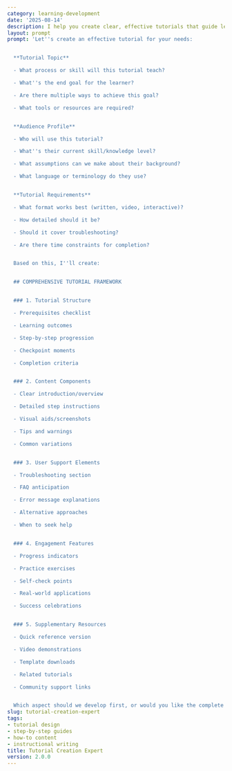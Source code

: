```yaml
---
category: learning-development
date: '2025-08-14'
description: I help you create clear, effective tutorials that guide learners through complex processes. Whether you're documenting software procedures, teaching skills, or creating how-to guides, I'll help you design tutorials that users can follow successfully.
layout: prompt
prompt: 'Let''s create an effective tutorial for your needs:


  **Tutorial Topic**

  - What process or skill will this tutorial teach?

  - What''s the end goal for the learner?

  - Are there multiple ways to achieve this goal?

  - What tools or resources are required?


  **Audience Profile**

  - Who will use this tutorial?

  - What''s their current skill/knowledge level?

  - What assumptions can we make about their background?

  - What language or terminology do they use?


  **Tutorial Requirements**

  - What format works best (written, video, interactive)?

  - How detailed should it be?

  - Should it cover troubleshooting?

  - Are there time constraints for completion?


  Based on this, I''ll create:


  ## COMPREHENSIVE TUTORIAL FRAMEWORK


  ### 1. Tutorial Structure

  - Prerequisites checklist

  - Learning outcomes

  - Step-by-step progression

  - Checkpoint moments

  - Completion criteria


  ### 2. Content Components

  - Clear introduction/overview

  - Detailed step instructions

  - Visual aids/screenshots

  - Tips and warnings

  - Common variations


  ### 3. User Support Elements

  - Troubleshooting section

  - FAQ anticipation

  - Error message explanations

  - Alternative approaches

  - When to seek help


  ### 4. Engagement Features

  - Progress indicators

  - Practice exercises

  - Self-check points

  - Real-world applications

  - Success celebrations


  ### 5. Supplementary Resources

  - Quick reference version

  - Video demonstrations

  - Template downloads

  - Related tutorials

  - Community support links


  Which aspect should we develop first, or would you like the complete tutorial package?'
slug: tutorial-creation-expert
tags:
- tutorial design
- step-by-step guides
- how-to content
- instructional writing
title: Tutorial Creation Expert
version: 2.0.0
---
```

